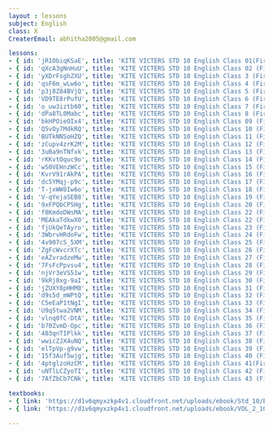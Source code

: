 ```yaml
--- 
layout : lessons 
subject: English
class: X
CreaterEmail: abhitha2005@gmail.com

lessons: 
- { id: 'jR1ObiqKSaE', title: 'KITE VICTERS STD 10 English Class 01(First Bell-ഫസ്റ്റ് ബെല്‍)' }
- { id: 'qXcA3gNnHuU', title: 'KITE VICTERS STD 10 English Class 02 (First Bell-ഫസ്റ്റ് ബെല്‍)' }
- { id: 'yXDrFsghZXU', title: 'KITE VICTERS STD 10 English Class 3 (First Bell-ഫസ്റ്റ് ബെല്‍)' }
- { id: 'qsF6m_wLw6o', title: 'KITE VICTERS STD 10 English Class 4 (First Bell-ഫസ്റ്റ് ബെല്‍)' }
- { id: 'p3j8Z84BVjQ', title: 'KITE VICTERS STD 10 English Class 5 (First Bell-ഫസ്റ്റ് ബെല്‍)' }
- { id: 'VD9TE8rPufU', title: 'KITE VICTERS STD 10 English Class 6 (First Bell-ഫസ്റ്റ് ബെല്‍)' }
- { id: 'o_uw3iztb60', title: 'KITE VICTERS STD 10 English Class 7 (First Bell-ഫസ്റ്റ് ബെല്‍)' }
- { id: 'dPa8TL0Mabc', title: 'KITE VICTERS STD 10 English Class 8 (First Bell-ഫസ്റ്റ് ബെല്‍)' }
- { id: 'bkHPOieOIx4', title: 'KITE VICTERS STD 10 English Class 09 (First Bell-ഫസ്റ്റ് ബെല്‍)' }
- { id: 'Q5vOy7MdkRQ', title: 'KITE VICTERS STD 10 English Class 10 (First Bell-ഫസ്റ്റ് ബെല്‍)' }
- { id: 'BUTkNNSoHZQ', title: 'KITE VICTERS STD 10 English Class 11 (First Bell-ഫസ്റ്റ് ബെല്‍)' }
- { id: 'zCupv4zrK2M', title: 'KITE VICTERS STD 10 English Class 12 (First Bell-ഫസ്റ്റ് ബെല്‍)' }
- { id: '3uBa9nTNfxk', title: 'KITE VICTERS STD 10 English Class 13 (First Bell-ഫസ്റ്റ് ബെല്‍)' }
- { id: 'rKKvtOquc9o', title: 'KITE VICTERS STD 10 English Class 14 (First Bell-ഫസ്റ്റ് ബെല്‍)' }
- { id: 'wS0VEHnzWCc', title: 'KITE VICTERS STD 10 English Class 15 (First Bell-ഫസ്റ്റ് ബെല്‍)' }
- { id: 'KvrV91rAkPA', title: 'KITE VICTERS STD 10 English Class 16 (First Bell-ഫസ്റ്റ് ബെല്‍)' }
- { id: 'dc5YMqj-p9c', title: 'KITE VICTERS STD 10 English Class 17 (First Bell-ഫസ്റ്റ് ബെല്‍)' }
- { id: 'T-jxWW8Iw6o', title: 'KITE VICTERS STD 10 English Class 18 (First Bell-ഫസ്റ്റ് ബെല്‍)' }
- { id: 'V-qYejaSEB8', title: 'KITE VICTERS STD 10 English Class 19 (First Bell-ഫസ്റ്റ് ബെല്‍)' }
- { id: '9xFPQbCPSHg', title: 'KITE VICTERS STD 10 English Class 20 (First Bell-ഫസ്റ്റ് ബെല്‍)' }
- { id: 'f8KmdoDWsMA', title: 'KITE VICTERS STD 10 English Class 22 (First Bell-ഫസ്റ്റ് ബെല്‍)' }
- { id: 'MEAkaTdkwX0', title: 'KITE VICTERS STD 10 English Class 22 (First Bell-ഫസ്റ്റ് ബെല്‍)' }
- { id: 'fjUkQeTAyro', title: 'KITE VICTERS STD 10 English Class 23 (First Bell-ഫസ്റ്റ് ബെല്‍)' }
- { id: '3WbrvHRdoFw', title: 'KITE VICTERS STD 10 English Class 24 (First Bell-ഫസ്റ്റ് ബെല്‍)' }
- { id: '4v907cS_5XM', title: 'KITE VICTERS STD 10 English Class 25 (First Bell-ഫസ്റ്റ് ബെല്‍)' }
- { id: 'ZgFcWvcrXTc', title: 'KITE VICTERS STD 10 English Class 26 (First Bell-ഫസ്റ്റ് ബെല്‍)' }
- { id: 'eAZvradzeMw', title: 'KITE VICTERS STD 10 English Class 27 (First Bell-ഫസ്റ്റ് ബെല്‍)' }
- { id: '7FsFcPpvsu4', title: 'KITE VICTERS STD 10 English Class 28 (First Bell-ഫസ്റ്റ് ബെല്‍)' }
- { id: 'njVr3eVS51w', title: 'KITE VICTERS STD 10 English Class 29 (First Bell-ഫസ്റ്റ് ബെല്‍)' }
- { id: '9kRj8xg-9aI', title: 'KITE VICTERS STD 10 English Class 30 (First Bell-ഫസ്റ്റ് ബെല്‍)' }
- { id: 'jZUXY8pHHM8', title: 'KITE VICTERS STD 10 English Class 31 (First Bell-ഫസ്റ്റ് ബെല്‍)' }
- { id: 'd9s5d_mWPtQ', title: 'KITE VICTERS STD 10 English Class 32 (First Bell-ഫസ്റ്റ് ബെല്‍)' }
- { id: 'C5eEaP1tNgI', title: 'KITE VICTERS STD 10 English Class 33 (First Bell-ഫസ്റ്റ് ബെല്‍)' }
- { id: 'U9q5twa2VNM', title: 'KITE VICTERS STD 10 English Class 34 (First Bell-ഫസ്റ്റ് ബെല്‍)' }
- { id: 'vlnq0fC-DtA', title: 'KITE VICTERS STD 10 English Class 35 (First Bell-ഫസ്റ്റ് ബെല്‍)' }
- { id: 'b70ZvmD-Opc', title: 'KITE VICTERS STD 10 English Class 36 (First Bell-ഫസ്റ്റ് ബെല്‍)' }
- { id: '403qnTIPlkk', title: 'KITE VICTERS STD 10 English Class 37 (First Bell-ഫസ്റ്റ് ബെല്‍)' }
- { id: 'wwicZJX4uNQ', title: 'KITE VICTERS STD 10 English Class 38 (First Bell-ഫസ്റ്റ് ബെല്‍)' }
- { id: 'elTpVp-g9vw', title: 'KITE VICTERS STD 10 English Class 39 (First Bell-ഫസ്റ്റ് ബെല്‍)' }
- { id: '15f3Auf5wjg', title: 'KITE VICTERS STD 10 English Class 40 (First Bell-ഫസ്റ്റ് ബെല്‍)' }
- { id: '4ptglzoHzCM', title: 'KITE VICTERS STD 10 English Class 41(First Bell-ഫസ്റ്റ് ബെല്‍)' }
- { id: 'uNTlLCZyoTI', title: 'KITE VICTERS STD 10 English Class 42 (First Bell-ഫസ്റ്റ് ബെല്‍)' }
- { id: '7AfZbCb7CNk', title: 'KITE VICTERS STD 10 English Class 43 (First Bell-ഫസ്റ്റ് ബെല്‍)' }

textbooks:
- { link: 'https://d1v6qmyxzkp4v1.cloudfront.net/uploads/ebook/Std_10/EnglishReader_1/EnglishReader_1.pdf', title: 'English Part -1' }
- { link: 'https://d1v6qmyxzkp4v1.cloudfront.net/uploads/ebook/VOL_2_10/English_English_2/English_English_2.pdf', title: 'English Part -2' }

--- 
```

